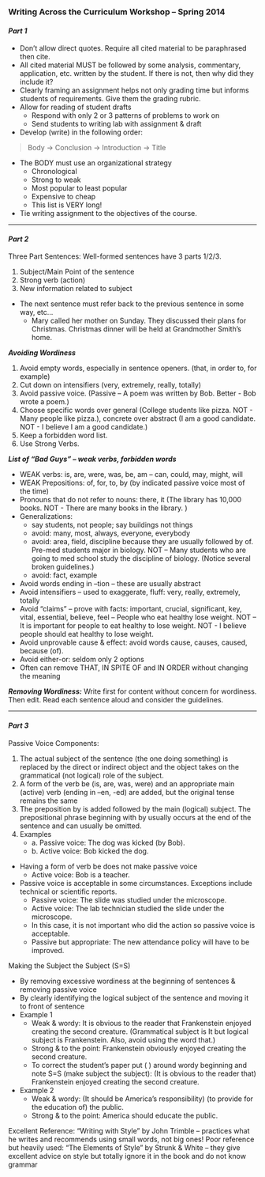 ### Writing Across the Curriculum Workshop – Spring 2014

#### _Part 1_
- Don’t allow direct quotes.  Require all cited material to be paraphrased then cite.
- All cited material MUST be followed by some analysis, commentary, application, etc. written by the student.  If there is not, then why did they include it?
- Clearly framing an assignment helps not only grading time but informs students of requirements. Give them the grading rubric.
- Allow for reading of student drafts
    - Respond with only 2 or 3 patterns of problems to work on
    - Send students to writing lab with assignment & draft
- Develop (write) in the following order:

>	Body → Conclusion → Introduction → Title

- The BODY must use an organizational strategy
    - Chronological
    - Strong to weak
    - Most popular to least popular
    - Expensive to cheap
    - This list is VERY long!
- Tie writing assignment to the objectives of the course.

-----

#### _Part 2_
Three Part Sentences:  Well-formed sentences have 3 parts 1/2/3.
1. Subject/Main Point of the sentence
2. Strong verb (action)
3. New information related to subject
- The next sentence must refer back to the previous sentence in some way, etc… 
    - Mary called her mother on Sunday.  They discussed their plans for Christmas. Christmas dinner will be held at Grandmother Smith’s home.

___Avoiding Wordiness___
1. Avoid empty words, especially in sentence openers.  (that, in order to, for example)
2. Cut down on intensifiers (very, extremely, really, totally)
3. Avoid passive voice. (Passive – A poem was written by Bob. Better - Bob wrote a poem.)
4. Choose specific words over general (College students like pizza. NOT - Many people like pizza.), concrete over abstract (I am a good candidate. NOT - I believe I am a good candidate.)
5. Keep a forbidden word list.
6. Use Strong Verbs.

___List of “Bad Guys” – weak verbs, forbidden words___
- WEAK verbs:  is, are, were, was, be, am – can, could, may, might, will
- WEAK Prepositions: of, for, to, by (by indicated passive voice most of the time)
- Pronouns that do not refer to nouns:  there, it (The library has 10,000 books. NOT - There are many books in the library. ) 
- Generalizations: 
    - say students, not people; say buildings not things
    - avoid: many, most, always, everyone, everybody
    - avoid: area, field, discipline because they are usually followed by of.  Pre-med students major in biology. NOT – Many students who are going to med school study the discipline of biology. (Notice several broken guidelines.)
    - avoid:  fact, example
- Avoid words ending in –tion – these are usually abstract  
- Avoid intensifiers – used to exaggerate, fluff: very, really, extremely, totally
- Avoid “claims” – prove with facts:  important, crucial, significant, key, vital, essential, believe, feel – People who eat healthy lose weight.  NOT – It is important for people to eat healthy to lose weight.  NOT - I believe people should eat healthy to lose weight.
- Avoid unprovable cause & effect:  avoid words cause, causes, caused, because (of). 
- Avoid either-or: seldom only 2 options
- Often can remove THAT, IN SPITE OF and IN ORDER without changing the meaning

___Removing Wordiness:___  Write first for content without concern for wordiness.  Then edit.  Read each sentence aloud and consider the guidelines.

------

#### _Part 3_

Passive Voice
Components:
1. The actual subject of the sentence (the one doing something) is replaced by the direct or indirect object and the object takes on the grammatical (not logical) role of the subject.
2. A form of the verb be (is, are, was, were) and an appropriate main (active) verb (ending in –en, -ed) are added, but the original tense remains the same
3. The preposition by is added followed by the main (logical) subject.  The prepositional phrase beginning with by usually occurs at the end of the sentence and can usually be omitted.
4. Examples
    - a. Passive voice:  The dog was kicked (by Bob).
    - b. Active voice: Bob kicked the dog.
- Having a form of verb be does not make passive voice
    - Active voice: Bob is a teacher.
- Passive voice is acceptable in some circumstances.  Exceptions include technical or scientific reports.
    - Passive voice:  The slide was studied under the microscope.
    - Active voice:  The lab technician studied the slide under the microscope.  
    - In this case, it is not important who did the action so passive voice is acceptable.
    - Passive but appropriate: The new attendance policy will have to be improved.

Making the Subject the Subject (S=S) 
- By removing excessive wordiness at the beginning of sentences & removing passive voice
- By clearly identifying the logical subject of the sentence and moving it to front of sentence
- Example 1
    - Weak & wordy: It is obvious to the reader that Frankenstein enjoyed creating the second creature. (Grammatical subject is It but logical subject is Frankenstein. Also, avoid using the word that.)
    - Strong & to the point: Frankenstein obviously enjoyed creating the second creature.
    - To correct the student’s paper put ( ) around wordy beginning and note S=S (make subject the subject): (It is obvious to the reader that) Frankenstein enjoyed creating the second creature.
- Example 2
    - Weak & wordy: (It should be America’s responsibility) (to provide for the education of) the public.
    - Strong & to the point:  America should educate the public.

Excellent Reference:  “Writing with Style” by John Trimble – practices what he writes and recommends using small words, not big ones!
Poor reference but heavily used:  “The Elements of Style” by Strunk & White – they give excellent advice on style but totally ignore it in the book and do not know grammar

